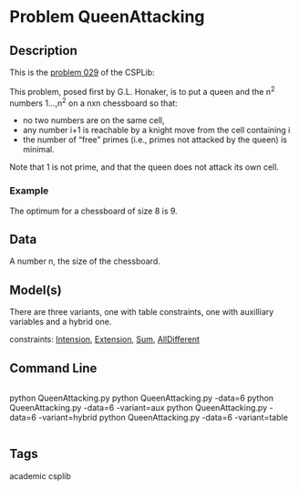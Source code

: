 # Problem QueenAttacking
## Description
This is the [problem 029](https://www.csplib.org/Problems/prob029/) of the CSPLib:

This problem, posed first by G.L. Honaker, is to put a queen and the n<sup>2</sup> numbers 1...,n<sup>2</sup>
on a nxn  chessboard so that:
 - no two numbers are on the same cell,
 - any number i+1 is reachable by a knight move from the cell containing i
 - the number of “free” primes (i.e., primes not attacked by the queen) is minimal.

Note that 1 is not prime, and that the queen does not attack its own cell.

### Example
The optimum for a chessboard of size 8 is 9.


## Data
A number n, the size of the chessboard.

## Model(s)

There are three variants, one with table constraints, one with auxilliary variables and a hybrid one.

  constraints: [Intension](http://pycsp.org/documentation/constraints/Intension), [Extension](http://pycsp.org/documentation/constraints/Extension), [Sum](http://pycsp.org/documentation/constraints/Sum), [AllDifferent](http://pycsp.org/documentation/constraints/AllDifferent)


## Command Line

```
```
python QueenAttacking.py
python QueenAttacking.py -data=6
python QueenAttacking.py -data=6 -variant=aux
python QueenAttacking.py -data=6 -variant=hybrid
python QueenAttacking.py -data=6 -variant=table
```
```

## Tags
 academic csplib
